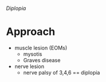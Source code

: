 ###### Diplopia

# Approach
- muscle lesion (EOMs)
    + mysotis
    + Graves disease
- nerve lesion
    + nerve palsy of 3,4,6 == diplopia